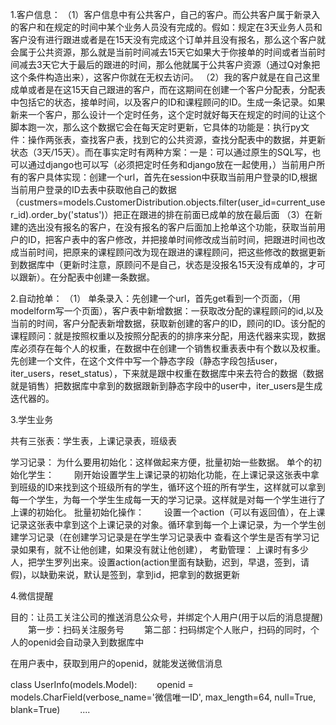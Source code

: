 1.客户信息：
（1）客户信息中有公共客户，自己的客户。而公共客户属于新录入的客户和在规定的时间中某个业务人员没有完成的。假如：规定在3天业务人员和客户没有进行跟进或者是在15天没有完成这个订单并且没有报名，那么这个客户就会属于公共资源，那么就是当前时间减去15天它如果大于你接单的时间或者当前时间减去3天它大于最后的跟进的时间，那么他就属于公共客户资源（通过Q对象把这个条件构造出来），这客户你就在无权去访问。
（2）我的客户就是在自己这里成单或者是在这15天自己跟进的客户，而在这期间在创建一个客户分配表，分配表中包括它的状态，接单时间，以及客户的ID和课程顾问的ID。生成一条记录。如果新来一个客户，那么设计一个定时任务，这个定时就好每天在规定的时间的让这个脚本跑一次，那么这个数据它会在每天定时更新，它具体的功能是：执行py文件：操作两张表，查找客户表，找到它的公共资源，查找分配表中的数据，并更新状态（3天/15天）。而在事实定时有两种方案：一是：可以通过原生的SQL写，也可以通过django也可以写（必须把定时任务和django放在一起使用，）当前用户所有的客户具体实现：创建一个url，首先在session中获取当前用户登录的ID,根据当前用户登录的ID去表中获取他自己的数据（custmers=models.CustomerDistribution.objects.filter(user_id=current_user_id).order_by('status')）把正在跟进的排在前面已成单的放在最后面
（3）在新建的选出没有报名的客户，在没有报名的客户后面加上抢单这个功能，获取当前用户的ID，把客户表中的客户修改，并把接单时间修改成当前时间，把跟进时间也改成当前时间，把原来的课程顾问改为现在跟进的课程顾问，把这些修改的数据更新到数据库中（更新时注意，原顾问不是自己，状态是没报名15天没有成单的，才可以跟新）。在分配表中创建一条数据。

2.自动抢单：
（1） 单条录入：先创建一个url，首先get看到一个页面，（用modelform写一个页面），客户表中新增数据：一获取改分配的课程顾问的id,以及当前的时间，客户分配表新增数据，获取新创建的客户的ID，顾问的ID。该分配的 课程顾问：就是按照权重以及按照分配表的的排序来分配，用迭代器来实现，数据库必须存在每个人的权重，在数据中在创建一个销售权重表表中有个数以及权重。先创建一个文件，在这个文件中写一个静态字段（静态字段包括user，iter_users，reset_status），下来就是跟中权重在数据库中来去符合的数据（数据就是销售）把数据库中拿到的数据跟新到静态字段中的user中，iter_users是生成迭代器的。

3.学生业务

共有三张表：学生表，上课记录表，班级表

学习记录：
为什么要用初始化：这样做起来方便，批量初始一些数据。
单个的初始化学生：
　　刚开始设置学生上课记录的初始化功能，在上课记录这张表中拿到班级的ID来找到这个班级所有的学生，循环这个班的所有学生，这样就可以拿到每一个学生，为每一个学生生成每一天的学习记录。这样就是对每一个学生进行了上课的初始化。
批量初始化操作：
　　设置一个action（可以有返回值），在上课记录这张表中拿到这个上课记录的对象。循环拿到每一个上课记录，为一个学生创建学习记录（在创建学习记录是在学生学习记录表中
查看这个学生是否有学习记录如果有，就不让他创建，如果没有就让他创建），
考勤管理：
上课时有多少人，把学生罗列出来。设置action(action里面有缺勤，迟到，早退，签到，请假)，以缺勤来说，默认是签到，拿到id，把拿到的数据更新

 

4.微信提醒

目的：让员工关注公司的推送消息公众号，并绑定个人用户(用于以后的消息提醒)
　　第一步：扫码关注服务号
　　第二部：扫码绑定个人账户，扫码的同时，个人的openid会自动录入到数据库中

在用户表中，获取到用户的openid，就能发送微信消息

class UserInfo(models.Model):
　　openid = models.CharField(verbose_name='微信唯一ID', max_length=64, null=True, blank=True)
　　....
 

